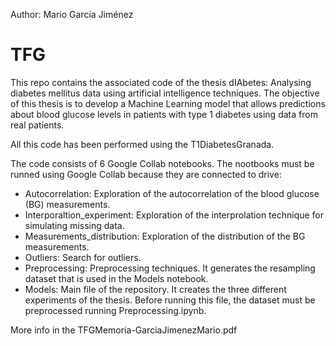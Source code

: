 Author: Mario García Jiménez 

# TFG

This repo contains the associated code of the thesis dIAbetes: Analysing diabetes mellitus data using artificial intelligence techniques.
The objective of this thesis is to develop a Machine Learning model that allows predictions about blood glucose levels in patients with type 1 diabetes using data from real patients.

All this code has been performed using the T1DiabetesGranada. 

The code consists of 6 Google Collab notebooks. The nootbooks must be runned using Google Collab because they are connected to drive:

* Autocorrelation: Exploration of the autocorrelation of the blood glucose (BG) measurements.
* Interporaltion_experiment: Exploration of the interprolation technique for simulating missing data.
* Measurements_distribution: Exploration of the distribution of the BG measurements.
* Outliers: Search for outliers.
* Preprocessing: Preprocessing techniques. It generates the resampling dataset that is used in the Models notebook.
* Models: Main file of the repository. It creates the three different experiments of the thesis. Before running this file, the dataset must be preprocessed running Preprocessing.ipynb.

More info in the TFGMemoria-GarciaJimenezMario.pdf

